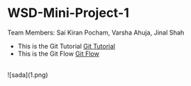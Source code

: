 # WSD-Mini-Project-1
Team Members: Sai Kiran Pocham, Varsha Ahuja, Jinal Shah

- This is the Git Tutorial [Git Tutorial](GitTutorial.md)
- This is the Git Flow [Git Flow](GitTutorial.md)
<br>
![sada](1.png)
